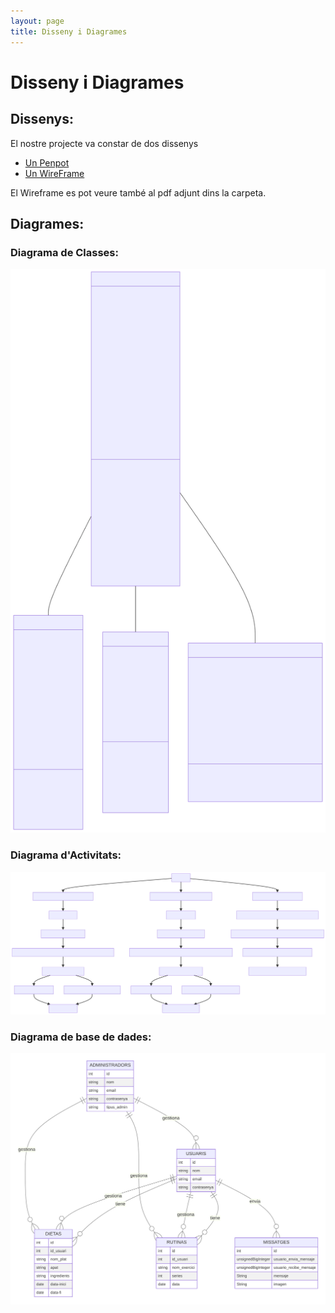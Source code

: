 ```yaml
---
layout: page
title: Disseny i Diagrames
---
```


# Disseny i Diagrames

## Dissenys:
El nostre projecte va constar de dos dissenys 
- [Un Penpot](https://design.penpot.app/#/view/93d0ad32-dfe5-8194-8003-d196a1776455?page-id=93d0ad32-dfe5-8194-8003-d196a1776456&section=interactions&frame-id=c57b177c-d2d1-8023-8003-d1c548b8c65b&index=0&share-id=93d0ad32-dfe5-8194-8003-d1ca957c9e03) 
- [Un WireFrame](https://miro.com/app/board/uXjVKEQFCMQ=/?moveToWidget=3458764590116313979&cot=14)

El Wireframe es pot veure també al pdf adjunt dins la carpeta.

## Diagrames:
### Diagrama de Classes:
![Diagrama de classes](mermaid-diagram-2024-05-24-105129.svg)
### Diagrama d'Activitats:
![Diagrama d'activitats](./mermaid-diagram-2024-05-23-104638.svg)
### Diagrama  de base de dades:
![Diagrama d'activitats](mermaid-diagram-2024-05-23-100756.svg)
